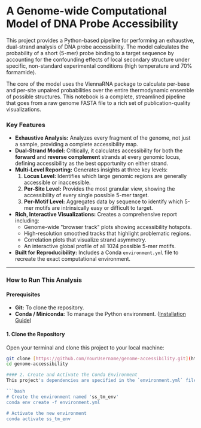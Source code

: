 # A Genome-wide Computational Model of DNA Probe Accessibility

This project provides a Python-based pipeline for performing an exhaustive, dual-strand analysis of DNA probe accessibility. The model calculates the probability of a short (5-mer) probe binding to a target sequence by accounting for the confounding effects of local secondary structure under specific, non-standard experimental conditions (high temperature and 70% formamide).

The core of the model uses the ViennaRNA package to calculate per-base and per-site unpaired probabilities over the entire thermodynamic ensemble of possible structures. This notebook is a complete, streamlined pipeline that goes from a raw genome FASTA file to a rich set of publication-quality visualizations.

### Key Features
- **Exhaustive Analysis:** Analyzes every fragment of the genome, not just a sample, providing a complete accessibility map.
- **Dual-Strand Model:** Critically, it calculates accessibility for both the **forward** and **reverse complement** strands at every genomic locus, defining accessibility as the best opportunity on either strand.
- **Multi-Level Reporting:** Generates insights at three key levels:
  1.  **Locus Level:** Identifies which large genomic regions are generally accessible or inaccessible.
  2.  **Per-Site Level:** Provides the most granular view, showing the accessibility of every single possible 5-mer target.
  3.  **Per-Motif Level:** Aggregates data by sequence to identify which 5-mer motifs are intrinsically easy or difficult to target.
- **Rich, Interactive Visualizations:** Creates a comprehensive report including:
  - Genome-wide "browser track" plots showing accessibility hotspots.
  - High-resolution smoothed tracks that highlight problematic regions.
  - Correlation plots that visualize strand asymmetry.
  - An interactive global profile of all 1024 possible 5-mer motifs.
- **Built for Reproducibility:** Includes a Conda `environment.yml` file to recreate the exact computational environment.

---

### How to Run This Analysis

#### Prerequisites
- **Git:** To clone the repository.
- **Conda / Miniconda:** To manage the Python environment. ([Installation Guide](https://docs.conda.io/en/latest/miniconda.html))

#### 1. Clone the Repository
Open your terminal and clone this project to your local machine:
```bash
git clone [https://github.com/YourUsername/genome-accessibility.git](https://github.com/YourUsername/genome-accessibility.git)
cd genome-accessibility

#### 2. Create and Activate the Conda Environment
This project's dependencies are specified in the `environment.yml` file. Use it to create a new, isolated environment. This step ensures that all the correct library versions are installed and is critical for reproducibility.

```bash
# Create the environment named 'ss_tm_env'
conda env create -f environment.yml

# Activate the new environment
conda activate ss_tm_env